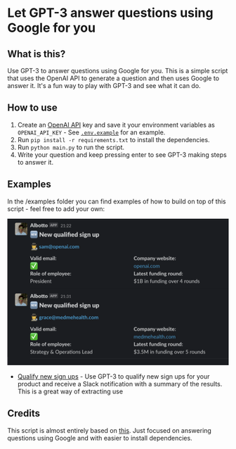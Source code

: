 # Let GPT-3 answer questions using Google for you

## What is this?

Use GPT-3 to answer questions using Google for you. This is a simple script that uses the OpenAI API to generate a question and then uses Google to answer it. It's a fun way to play with GPT-3 and see what it can do.

## How to use

1. Create an [OpenAI API](https://openai.com/api/) key and save it your environment variables as `OPENAI_API_KEY` - See [`.env.example`](.env.example) for an example.
2. Run `pip install -r requirements.txt` to install the dependencies.
3. Run `python main.py` to run the script.
4. Write your question and keep pressing enter to see GPT-3 making steps to answer it.

## Examples

In the /examples folder you can find examples of how to build on top of this script - feel free to add your own:

![](/media/slack-message-example.png)

- [Qualify new sign ups](/example/qualify-email-slack-bot/main.py) - Use GPT-3 to qualify new sign ups for your product and receive a Slack notification with a summary of the results. This is a great way of extracting use

## Credits

This script is almost entirely based on [this](https://github.com/nat/natbot/blob/main/natbot.py). Just focused on answering questions using Google and with easier to install dependencies.
